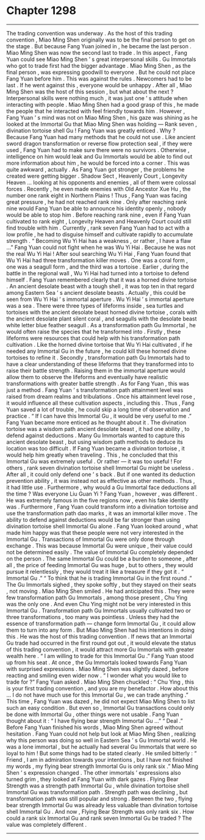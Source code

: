 
# Chapter 1298


---

The trading convention was underway .
As the host of this trading convention , Miao Ming Shen originally was to be the final person to get on the stage .
But because Fang Yuan joined in , he became the last person .
Miao Ming Shen was now the second last to trade .
In this aspect , Fang Yuan could see Miao Ming Shen ’ s great interpersonal skills .
Gu Immortals who got to trade first had the bigger advantage . Miao Ming Shen , as the final person , was expressing goodwill to everyone .
But he could not place Fang Yuan before him .
This was against the rules .
Newcomers had to be last .
If he went against this , everyone would be unhappy . After all , Miao Ming Shen was the host of this session , but what about the next ?
Interpersonal skills were nothing much , it was just one ’ s attitude when interacting with people .
Miao Ming Shen had a good grasp of this , he made the people that he interacted with feel friendly towards him .
However , Fang Yuan ’ s mind was not on Miao Ming Shen , his gaze was shining as he looked at the Immortal Gu that Miao Ming Shen was holding —
Rank seven , divination tortoise shell Gu !
Fang Yuan was greatly enticed .
Why ?
Because Fang Yuan had many methods that he could not use . Like ancient sword dragon transformation or reverse flow protection seal , if they were used , Fang Yuan had to make sure there were no survivors . Otherwise , intelligence on him would leak and Gu Immortals would be able to find out more information about him , he would be forced into a corner .
This was quite awkward , actually .
As Fang Yuan got stronger , the problems he created were getting bigger .
Shadow Sect , Heavenly Court , Longevity Heaven … looking at his opponents and enemies , all of them were colossal forces .
Recently , he even made enemies with Old Ancestor Xue Hu , the number one rank eight in Northern Plains !
Thus , Fang Yuan was facing great pressure , he had not reached rank nine .
Only after reaching rank nine would Fang Yuan be able to announce his identity openly , nobody would be able to stop him .
Before reaching rank nine , even if Fang Yuan cultivated to rank eight , Longevity Heaven and Heavenly Court could still find trouble with him .
Currently , rank seven Fang Yuan had to act with a low profile , he had to disguise himself and cultivate rapidly to accumulate strength .
“ Becoming Wu Yi Hai has a weakness , or rather , I have a flaw …”
Fang Yuan could not fight when he was Wu Yi Hai .
Because he was not the real Wu Yi Hai !
After soul searching Wu Yi Hai , Fang Yuan found that Wu Yi Hai had three transformation killer moves . One was a coral form , one was a seagull form , and the third was a tortoise .
Earlier , during the battle in the regional wall , Wu Yi Hai had turned into a tortoise to defend himself .
Fang Yuan remembered clearly that it was a horned divine tortoise . An ancient desolate beast with a tough shell , it was top ten in that regard among Eastern Sea ’ s ancient desolate beasts .
Actually , this could be seen from Wu Yi Hai ’ s immortal aperture .
Wu Yi Hai ’ s immortal aperture was a sea . There were three types of lifeforms inside , sea turtles and tortoises with the ancient desolate beast horned divine tortoise , corals with the ancient desolate plant silent coral , and seagulls with the desolate beast white letter blue feather seagull .
As a transformation path Gu Immortal , he would often raise the species that he transformed into .
Firstly , these lifeforms were resources that could help with his transformation path cultivation . Like the horned divine tortoise that Wu Yi Hai cultivated , if he needed any Immortal Gu in the future , he could kill these horned divine tortoises to refine it .
Secondly , transformation path Gu Immortals had to have a clear understanding of these lifeforms that they transformed into to raise their battle strength . Raising them in the immortal aperture would allow them to observe the lifeforms and eventually have realistic transformations with greater battle strength .
As for Fang Yuan , this was just a method .
Fang Yuan ’ s transformation path attainment level was raised from dream realms and tribulations .
Once his attainment level rose , it would influence all these cultivation aspects , including this .
Thus , Fang Yuan saved a lot of trouble , he could skip a long time of observation and practice .
“ If I can have this Immortal Gu , it would be very useful to me .”
Fang Yuan became more enticed as he thought about it .
The divination tortoise was a wisdom path ancient desolate beast , it had one ability , to defend against deductions . Many Gu Immortals wanted to capture this ancient desolate beast , but using wisdom path methods to deduce its location was too difficult .
If Fang Yuan became a divination tortoise , it would help him greatly when traveling .
This , he concluded that this Immortal Gu was extremely useful .
Or rather — it was too useful !
For others , rank seven divination tortoise shell Immortal Gu might be useless . After all , it could only defend one ’ s back . But if one wanted its deduction prevention ability , it was instead not as effective as other methods .
Thus , it had little use . Furthermore , why would a Gu Immortal face deductions all the time ? Was everyone Liu Guan Yi ?
Fang Yuan , however , was different .
He was extremely famous in the five regions now , even his fake identity was .
Furthermore , Fang Yuan could transform into a divination tortoise and use the transformation path dao marks , it was an immortal killer move . The ability to defend against deductions would be far stronger than using divination tortoise shell Immortal Gu alone .
Fang Yuan looked around , what made him happy was that these people were not very interested in the Immortal Gu .
Transactions of Immortal Gu were only done through exchange .
This was because Immortal Gu were unique , their value could not be determined easily . The value of Immortal Gu completely depended on the person . The same Immortal Gu could be a burden to someone , after all , the price of feeding Immortal Gu was huge , but to others , they would pursue it relentlessly , they would treat it like a treasure if they got it .
“ Immortal Gu .”
“ To think that he is trading Immortal Gu in the first round .”
The Gu Immortals sighed , they spoke softly , but they stayed on their seats , not moving .
Miao Ming Shen smiled .
He had anticipated this .
They were few transformation path Gu Immortals , among those present , Chu Ying was the only one . And even Chu Ying might not be very interested in this Immortal Gu .
Transformation path Gu Immortals usually cultivated two or three transformations , too many was pointless . Unless they had the essence of transformation path — change form Immortal Gu , it could allow them to turn into any form .
But Miao Ming Shen had his intentions in doing this .
He was the host of this trading convention . If news that an Immortal Gu trade had occurred in the first round got out , it would elevate the status of this trading convention , it would attract more Gu Immortals with greater wealth here .
“ I am willing to trade for this Immortal Gu .” Fang Yuan stood up from his seat .
At once , the Gu Immortals looked towards Fang Yuan with surprised expressions .
Miao Ming Shen was slightly dazed , before reacting and smiling even wider now .
“ I wonder what you would like to trade for ?” Fang Yuan asked .
Miao Ming Shen chuckled : “ Chu Ying , this is your first trading convention , and you are my benefactor . How about this … I do not have much use for this Immortal Gu , we can trade anything .”
This time , Fang Yuan was dazed , he did not expect Miao Ming Shen to list such an easy condition .
But even so , Immortal Gu transactions could only be done with Immortal Gu , other things were not usable .
Fang Yuan thought about it : “ I have flying bear strength Immortal Gu …”
“ Deal .” Before Fang Yuan finished his words , Miao Ming Shen agreed without hesitation .
Fang Yuan could not help but look at Miao Ming Shen , realizing why this person was doing so well in Eastern Sea ’ s Gu Immortal world . He was a lone immortal , but he actually had several Gu Immortals that were so loyal to him !
But some things had to be stated clearly .
He smiled bitterly : “ Friend , I am in admiration towards your intentions , but I have not finished my words , my flying bear strength Immortal Gu is only rank six .”
Miao Ming Shen ’ s expression changed .
The other immortals ’ expressions also turned grim , they looked at Fang Yuan with dark gazes .
Flying Bear Strength was a strength path Immortal Gu , while divination tortoise shell Immortal Gu was transformation path .
Strength path was declining , but transformation path was still popular and strong . Between the two , flying bear strength Immortal Gu was already less valuable than divination tortoise shell Immortal Gu .
And now , Flying Bear Strength was only rank six .
How could a rank six Immortal Gu and rank seven Immortal Gu be traded ?
The value was completely different .

---

